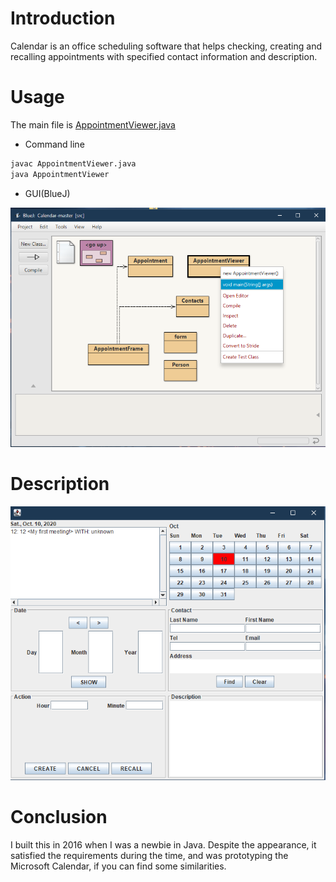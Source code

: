 # Introduction

Calendar is an office scheduling software that helps checking, creating and recalling appointments with specified contact information and description.

# Usage

The main file is [AppointmentViewer.java](https://github.com/Xiao4Dan/Calendar/blob/master/src/AppointmentViewer.java)

* Command line
```bash
javac AppointmentViewer.java
java AppointmentViewer
```

* GUI(BlueJ)

![Execute AppointmentViewer void main()](https://github.com/Xiao4Dan/Calendar/blob/master/Compile.PNG?raw=true)

# Description

![UI](https://github.com/Xiao4Dan/Calendar/blob/master/Screenshot.PNG?raw=true)

# Conclusion

I built this in 2016 when I was a newbie in Java. Despite the appearance, it satisfied the requirements during the time, and was prototyping the Microsoft Calendar, if you can find some similarities.
